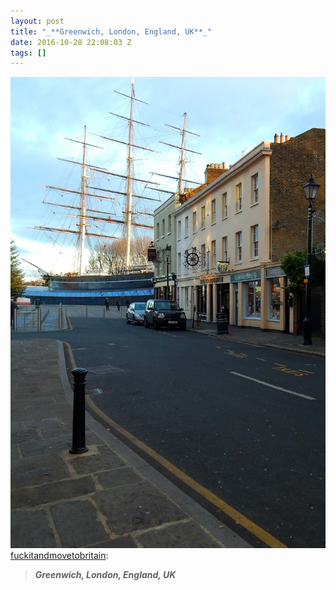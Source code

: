 ```yaml
---
layout: post
title: "_**Greenwich, London, England, UK**_"
date: 2016-10-28 22:08:03 Z
tags: []
---
```

![](/media/2016/10/152439341312.jpg)
[fuckitandmovetobritain](http://fuckitandmovetobritain.tumblr.com/post/152428462897):

> _**Greenwich, London, England, UK**_
